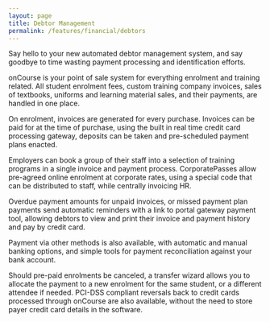 ```yaml
---
layout: page
title: Debtor Management
permalink: /features/financial/debtors
---
```


Say hello to your new automated debtor management system, and say goodbye to time wasting payment processing and identification efforts.

onCourse is your point of sale system for everything enrolment and training related. All student enrolment fees, custom training company invoices, sales of textbooks, uniforms and learning material sales, and their payments, are handled in one place.

On enrolment, invoices are generated for every purchase. Invoices can be paid for at the time of purchase, using the built in real time credit card processing gateway, deposits can be taken and pre-scheduled payment plans enacted.

Employers can book a group of their staff into a selection of training programs in a single invoice and payment process. CorporatePasses allow pre-agreed online enrolment at corporate rates, using a special code that can be distributed to staff, while centrally invoicing HR.

Overdue payment amounts for unpaid invoices, or missed payment plan payments send automatic reminders with a link to portal gateway payment tool, allowing debtors to view and print their invoice and payment history and pay by credit card.

Payment via other methods is also available, with automatic and manual banking options, and simple tools for payment reconciliation against your bank account.

Should pre-paid enrolments be canceled, a transfer wizard allows you to allocate the payment to a new enrolment for the same student, or a different attendee if needed. PCI-DSS compliant reversals back to credit cards processed through onCourse are also available, without the need to store payer credit card details in the software.
